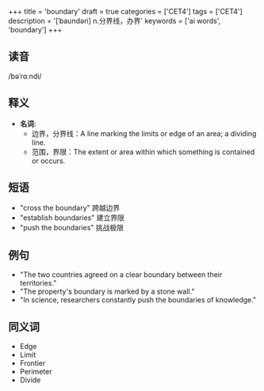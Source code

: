 +++
title = 'boundary'
draft = true
categories = ['CET4']
tags = ['CET4']
description = '[ˈbaundəri] n.分界线，办界'
keywords = ['ai words', 'boundary']
+++

## 读音
/bəˈrɑːndi/

## 释义
- **名词**: 
   - 边界，分界线：A line marking the limits or edge of an area; a dividing line.
   - 范围，界限：The extent or area within which something is contained or occurs.

## 短语
- "cross the boundary" 跨越边界
- "establish boundaries" 建立界限
- "push the boundaries" 挑战极限

## 例句
- "The two countries agreed on a clear boundary between their territories."
- "The property's boundary is marked by a stone wall."
- "In science, researchers constantly push the boundaries of knowledge."

## 同义词
- Edge
- Limit
- Frontier
- Perimeter
- Divide
